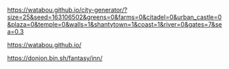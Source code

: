 https://watabou.github.io/city-generator/?size=25&seed=163106502&greens=0&farms=0&citadel=0&urban_castle=0&plaza=0&temple=0&walls=1&shantytown=1&coast=1&river=0&gates=7&sea=0.3

https://watabou.github.io/

https://donjon.bin.sh/fantasy/inn/

